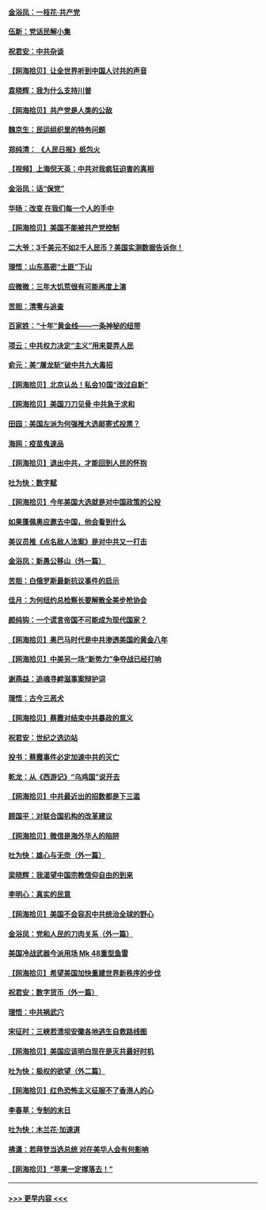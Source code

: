 #### [金浴凤：一枝花·共产党](../pages/nsc993/n12368757.md?t=08311351) 
#### [伍新：党话民解小集](../pages/nsc993/n12366907.md?t=08311351) 
#### [祝君安：中共杂谈](../pages/nsc993/n12366076.md?t=08311351) 
#### [【网海拾贝】让全世界听到中国人讨共的声音](../pages/nsc993/n12365569.md?t=08311351) 
#### [袁晓辉：我为什么支持川普](../pages/nsc993/n12362670.md?t=08311351) 
#### [【网海拾贝】共产党是人类的公敌](../pages/nsc993/n12363182.md?t=08311351) 
#### [魏京生：民运组织里的特务问题](../pages/nsc993/n12363010.md?t=08311351) 
#### [郑纯清： 《人民日报》纸包火](../pages/nsc993/n12362706.md?t=08311351) 
#### [【视频】上海倪天英：中共对我疯狂迫害的真相](../pages/nsc993/n12356341.md?t=08311351) 
#### [金浴凤：话“保党”](../pages/nsc993/n12361867.md?t=08311351) 
#### [华旸：改变 在我们每一个人的手中](../pages/nsc993/n12361774.md?t=08311351) 
#### [【网海拾贝】美国不能被共产党控制](../pages/nsc993/n12360271.md?t=08311351) 
#### [二大爷：3千美元不如2千人民币？美国实测数据告诉你！](../pages/nsc993/n12358563.md?t=08311351) 
#### [理悟：山东高密“土匪”下山](../pages/nsc993/n12358535.md?t=08311351) 
#### [应微微：三年大饥荒很有可能再度上演](../pages/nsc993/n12358523.md?t=08311351) 
#### [苦胆：清零与追查](../pages/nsc993/n12358501.md?t=08311351) 
#### [百家姓：“十年”黄金线——一条神秘的纽带](../pages/nsc993/n12358319.md?t=08311351) 
#### [项云：中共权力决定“主义”用来耍弄人民](../pages/nsc993/n12358172.md?t=08311351) 
#### [俞元：美“屠龙斩”破中共九大毒招](../pages/nsc993/n12357822.md?t=08311351) 
#### [【网海拾贝】北京认怂！私会10国“改过自新”](../pages/nsc993/n12357784.md?t=08311351) 
#### [【网海拾贝】美国刀刀见骨 中共急于求和](../pages/nsc993/n12355511.md?t=08311351) 
#### [田园：美国左派为何强推大选邮寄式投票？](../pages/nsc993/n12352963.md?t=08311351) 
#### [海网：疫苗鬼速品](../pages/nsc993/n12354438.md?t=08311351) 
#### [【网海拾贝】退出中共，才能回到人民的怀抱](../pages/nsc993/n12352634.md?t=08311351) 
#### [吐为快：数字赋](../pages/nsc993/n12352317.md?t=08311351) 
#### [【网海拾贝】今年美国大选就是对中国政策的公投](../pages/nsc993/n12350973.md?t=08311351) 
#### [如果蓬佩奥应邀去中国，他会看到什么](../pages/nsc993/n12350945.md?t=08311351) 
#### [美议员推《点名敌人法案》是对中共又一打击](../pages/nsc993/n12350765.md?t=08311351) 
#### [金浴凤：新愚公移山（外一篇）](../pages/nsc993/n12350253.md?t=08311351) 
#### [苦胆：白俄罗斯最新抗议事件的启示](../pages/nsc993/n12349989.md?t=08311351) 
#### [佳月：为何纽约总检察长要解散全美步枪协会](../pages/nsc993/n12349939.md?t=08311351) 
#### [颜纯钩：一个谎言帝国不可能成为现代国家？](../pages/nsc993/n12349898.md?t=08311351) 
#### [【网海拾贝】奥巴马时代是中共渗透美国的黄金八年](../pages/nsc993/n12349284.md?t=08311351) 
#### [【网海拾贝】中美另一场“新势力”争夺战已经打响](../pages/nsc993/n12346998.md?t=08311351) 
#### [谢燕益：追魂寻衅滋事案辩护词](../pages/nsc993/n12346892.md?t=08311351) 
#### [理悟：古今三恶犬](../pages/nsc993/n12345190.md?t=08311351) 
#### [【网海拾贝】蔡霞对结束中共暴政的意义](../pages/nsc993/n12344263.md?t=08311351) 
#### [祝君安：世纪之选边站](../pages/nsc993/n12342382.md?t=08311351) 
#### [投书：蔡霞事件必定加速中共的灭亡](../pages/nsc993/n12341881.md?t=08311351) 
#### [乾龙：从《西游记》“乌鸡国”说开去](../pages/nsc993/n12341690.md?t=08311351) 
#### [【网海拾贝】中共最近出的招数都是下三滥](../pages/nsc993/n12341593.md?t=08311351) 
#### [顾国平：对联合国机构的改革建议](../pages/nsc993/n12339928.md?t=08311351) 
#### [【网海拾贝】微信是海外华人的陷阱](../pages/nsc993/n12338868.md?t=08311351) 
#### [吐为快：雄心与无奈（外一篇）](../pages/nsc993/n12338132.md?t=08311351) 
#### [梁晓辉：我渴望中国宗教信仰自由的到来](../pages/nsc993/n12336657.md?t=08311351) 
#### [李明心：真实的民意](../pages/nsc993/n12336089.md?t=08311351) 
#### [【网海拾贝】美国不会容忍中共统治全球的野心](../pages/nsc993/n12336063.md?t=08311351) 
#### [金浴凤：党和人民的刀肉关系（外一篇）](../pages/nsc993/n12335834.md?t=08311351) 
#### [美国冷战武器今派用场 Mk 48重型鱼雷](../pages/nsc993/n12335354.md?t=08311351) 
#### [【网海拾贝】希望美国加快重建世界新秩序的步伐](../pages/nsc993/n12334224.md?t=08311351) 
#### [祝君安：数字货币（外一篇）](../pages/nsc993/n12334186.md?t=08311351) 
#### [理悟：中共祸武穴](../pages/nsc993/n12333962.md?t=08311351) 
#### [宋征时：三峡若溃坝安徽各地逃生自救路线图](../pages/nsc993/n12332450.md?t=08311351) 
#### [【网海拾贝】美国应该明白现在是灭共最好时机](../pages/nsc993/n12332313.md?t=08311351) 
#### [吐为快：极权的欲望（外二篇）](../pages/nsc993/n12332089.md?t=08311351) 
#### [【网海拾贝】红色恐怖主义征服不了香港人的心](../pages/nsc993/n12329296.md?t=08311351) 
#### [李春草：专制的末日](../pages/nsc993/n12329079.md?t=08311351) 
#### [吐为快：木兰花‧加速道](../pages/nsc993/n12327366.md?t=08311351) 
#### [拂潇：若拜登当选总统 对在美华人会有何影响](../pages/nsc993/n12295996.md?t=08311351) 
#### [【网海拾贝】“苹果一定撑落去！”](../pages/nsc993/n12326784.md?t=08311351) 

----
#### [ >>> 更早内容 <<< ](../indexes/nsc993-earlier.md)
